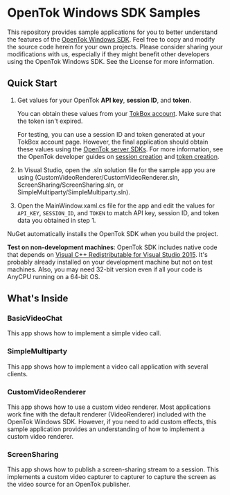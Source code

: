# OpenTok Windows SDK Samples

 This repository provides sample applications for you to better understand the features of
 the [OpenTok Windows SDK](https://tokbox.com/developer/sdks/windows/). Feel free to copy
 and modify the source code herein for your own projects. Please consider sharing your
 modifications with us, especially if they might benefit other developers using the OpenTok
 Windows SDK. See the License for more information.

## Quick Start

1. Get values for your OpenTok **API key**, **session ID**, and **token**.

   You can obtain these values from your [TokBox account](#https://tokbox.com/account/#/).
   Make sure that the token isn't expired.

   For testing, you can use a session ID and token generated at your TokBox account page.
   However, the final application should obtain these values using the [OpenTok server
   SDKs](https://tokbox.com/developer/sdks/server/). For more information, see the OpenTok
   developer guides on [session creation](https://tokbox.com/developer/guides/create-session/)
   and [token creation](https://tokbox.com/developer/guides/create-token/).

2. In Visual Studio, open the .sln solution file for the sample app you are using
   (CustomVideoRenderer/CustomVideoRenderer.sln, ScreenSharing/ScreenSharing.sln,
   or SimpleMultiparty/SimpleMultiparty.sln).

3. Open the MainWindow.xaml.cs file for the app and edit the values for `API_KEY`, `SESSION_ID`,
   and `TOKEN` to match API key, session ID, and token data you obtained in step 1.

NuGet automatically installs the OpenTok SDK when you build the project.

**Test on non-development machines**: OpenTok SDK includes native code that depends on
[Visual C++ Redistributable for Visual Studio 2015](https://www.microsoft.com/en-us/download/details.aspx?id=48145
"Visual C++ Redistributable for Visual Studio 2015").  It's probably
already installed on your development machine but not on test
machines.  Also, you may need 32-bit version even if all your code is
AnyCPU running on a 64-bit OS.

## What's Inside

### BasicVideoChat

This app shows how to implement a simple video call.

### SimpleMultiparty

This app shows how to implement a video call application with several clients.

### CustomVideoRenderer

This app shows how to use a custom video renderer. Most applications work fine with the default
renderer (VideoRenderer) included with the OpenTok Windows SDK. However, if you need to add
custom effects, this sample application provides an understanding of how to implement a custom
video renderer.

### ScreenSharing

This app shows how to publish a screen-sharing stream to a session. This implements a custom video
capturer to capturer to capture the screen as the video source for an OpenTok publisher.
